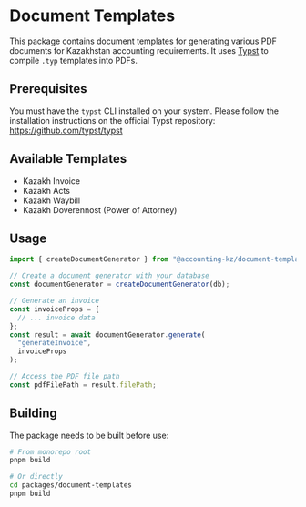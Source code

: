 # Document Templates

This package contains document templates for generating various PDF documents for Kazakhstan accounting requirements.
It uses [Typst](https://typst.app/) to compile `.typ` templates into PDFs.

## Prerequisites

You must have the `typst` CLI installed on your system. Please follow the installation instructions on the official Typst repository: https://github.com/typst/typst

## Available Templates

- Kazakh Invoice
- Kazakh Acts
- Kazakh Waybill
- Kazakh Doverennost (Power of Attorney)

## Usage

```typescript
import { createDocumentGenerator } from "@accounting-kz/document-templates";

// Create a document generator with your database
const documentGenerator = createDocumentGenerator(db);

// Generate an invoice
const invoiceProps = {
  // ... invoice data
};
const result = await documentGenerator.generate(
  "generateInvoice",
  invoiceProps
);

// Access the PDF file path
const pdfFilePath = result.filePath;
```

## Building

The package needs to be built before use:

```bash
# From monorepo root
pnpm build

# Or directly
cd packages/document-templates
pnpm build
```
